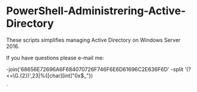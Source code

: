 # PowerShell-Administrering-Active-Directory

These scripts simplifies managing Active Directory on Windows Server 2016.

If you have questions please e-mail me:

-join('68656E72696A6F684070726F746F6E6D61696C2E636F6D' -split '(?<=\G.{2})',23|%{[char][int]"0x$_"})

´
